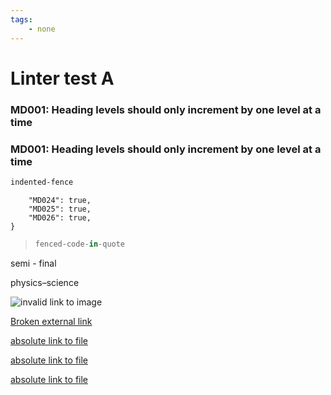 ```yaml
---
tags:
    - none
---
```


# Linter test A

### MD001: Heading levels should only increment by one level at a time

### MD001: Heading levels should only increment by one level at a time

   ```bash
   indented-fence
   ```

```non-literal-fence-label{
    "MD024": true,
    "MD025": true,
    "MD026": true,
}
```

>  ```python
>  fenced-code-in-quote
>  ```

semi - final

physics–science

![invalid link to image](/red-circle.png)

[Broken external link](https://github.com/holamgadol/foliant-md-lint)

[absolute link to file](/another-project/subproject/article)

[absolute link to file](/another-project/subproject/article#anchor)

[absolute link to file](/foliant-md-linter/subproject/article)
